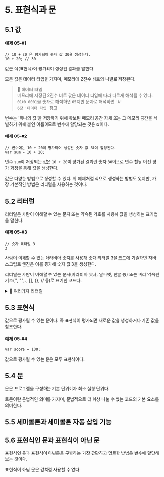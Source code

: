 # 5. 표현식과 문
## 5.1 값
#### 예제 05-01
```
// 10 + 20 은 평가되어 숫자 값 30을 생성한다.
10 + 20; // 30
```
값은 식(표현식)이 평가되어 생성된 결과를 말한다

모든 값은 데이터 타입을 가지며, 메모리에 2진수 비트의 나열로 저장된다.
> 📝 데이터 타입 <br>
> 메모리에 저장된 2진수 비트 값은 데이터 타입에 따라 다르게 해석될 수 있다.
> `0100 0001`을 숫자로 해석하면 `65`지만 문자로 해석하면 `'A'`   
> `6장 '데이터 타입'` 참고

변수는 '하나의 값'을 저장하기 위해 확보된 메모리 공간 자체 또는 
그 메모리 공간을 식별하기 위해 붙인 이름이므로
변수에 할당되는 것은 `값`이다.
#### 예제 05-02
```
// 변수에는 10 + 20이 평가되어 생성된 숫자 값 30이 할당된다.
var sum = 10 + 20;
```
변수 `sum`에 저장되는 값은 `10 + 20`이 평가된 결과인 숫자 `30`이므로
변수 할당 이전 평가 과정을 통해 값을 생성한다.

값은 다양한 방법으로 생성할 수 있다.
위 예제처럼 식으로 생성하는 방법도 있지만,
가장 기본적인 방법은 리터럴을 사용하는 것이다.

## 5.2 리터럴
리터럴은 사람이 이해할 수 있는 문자 또는 약속된 기호를 사용해 값을 생성하는 표기법을 말한다.

#### 예제 05-03
```
// 숫자 리터럴 3
3
```
사람이 이해할 수 있는 아라비아 숫자를 사용해 숫자 리터럴 3을 코드에 기술하면 
자바스크립트 엔진은 이를 평가해 숫자 값 3을 생성한다.

리터럴은 사람이 이해할 수 있는 문자(아라비아 숫자, 알파벳, 한글 등) 
또는 미리 약속된 기호('', "", ., [], {}, // 등)로 표기한 코드다.
<details>
  <summary> 📝 여러가지 리터럴 </summary>
  <div markdown="1">

> |리터럴|예시|비고|
> |---------------|---|---|
> |정수 리터럴||
> |부동소수점 리터럴||
> |2진수 리터럴||
> |8진수 리터럴||
> |16진수 리터럴||

  </div>
</details>

## 5.3 표현식
값으로 평가될 수 있는 문이다.
즉 표현식이 평가되면 새로운 값을 생성하거나 기존 값을 참조한다.

#### 예제 05-04
```
var score = 100;
```

값으로 평가될 수 있는 문은 모두 표현식이다.

## 5.4 문
문은 프로그램을 구성하는 기본 단위이자 최소 실행 단위다.

토큰이란 문법적인 의미를 가지며, 문법적으로 더 이상 나눌 수 없는 코드의 기본 요소를 의미한다.

## 5.5 세미콜론과 세미콜론 자동 삽입 기능
## 5.6 표현식인 문과 표현식이 아닌 문
표현식인 문과 표현식이 아닌문을 구별하는 가장 간단하고 명료한 방법은 변수에 할당해 보는 것이다.

표현식이 아님 문은 값처럼 사용할 수 없다
